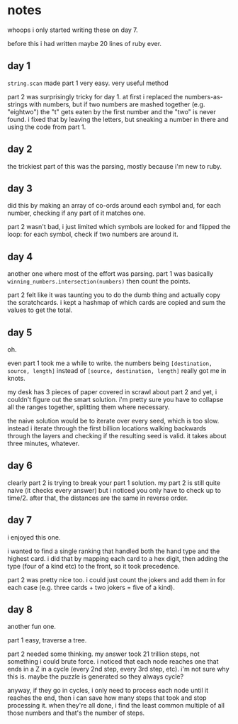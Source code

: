 # notes

whoops i only started writing these on day 7.

before this i had written maybe 20 lines of ruby ever.

## day 1

`string.scan` made part 1 very easy. very useful method

part 2 was surprisingly tricky for day 1. at first i replaced the numbers-as-strings with numbers, but if two numbers are mashed together (e.g. "eightwo") the "t" gets eaten by the first number and the "two" is never found. i fixed that by leaving the letters, but sneaking a number in there and using the code from part 1.

## day 2

the trickiest part of this was the parsing, mostly because i'm new to ruby.

## day 3

did this by making an array of co-ords around each symbol and, for each number, checking if any part of it matches one.

part 2 wasn't bad, i just limited which symbols are looked for and flipped the loop: for each symbol, check if two numbers are around it.

## day 4

another one where most of the effort was parsing. part 1 was basically `winning_numbers.intersection(numbers)` then count the points.

part 2 felt like it was taunting you to do the dumb thing and actually copy the scratchcards. i kept a hashmap of which cards are copied and sum the values to get the total.

## day 5

oh.

even part 1 took me a while to write. the numbers being `[destination, source, length]` instead of `[source, destination, length]` really got me in knots.

my desk has 3 pieces of paper covered in scrawl about part 2 and yet, i couldn't figure out the smart solution. i'm pretty sure you have to collapse all the ranges together, splitting them where necessary. 

the naive solution would be to iterate over every seed, which is too slow. instead i iterate through the first billion locations walking backwards through the layers and checking if the resulting seed is valid. it takes about three minutes, whatever.

## day 6

clearly part 2 is trying to break your part 1 solution. my part 2 is still quite naive (it checks every answer) but i noticed you only have to check up to time/2. after that, the distances are the same in reverse order.

## day 7

i enjoyed this one.

i wanted to find a single ranking that handled both the hand type and the highest card. i did that by mapping each card to a hex digit, then adding the type (four of a kind etc) to the front, so it took precedence.

part 2 was pretty nice too. i could just count the jokers and add them in for each case (e.g. three cards + two jokers = five of a kind).

## day 8

another fun one.

part 1 easy, traverse a tree.

part 2 needed some thinking. my answer took 21 trillion steps, not something i could brute force. i noticed that each node reaches one that ends in a Z in a cycle (every 2nd step, every 3rd step, etc). i'm not sure why this is. maybe the puzzle is generated so they always cycle?

anyway, if they go in cycles, i only need to process each node until it reaches the end, then i can save how many steps that took and stop processing it. when they're all done, i find the least common multiple of all those numbers and that's the number of steps.
